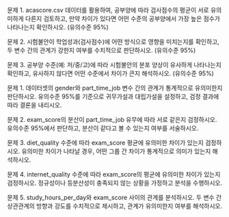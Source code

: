 문제 1.
acascore.csv 데이터를 활용하여, 공부양에 따라 검사점수의 평균이 서로 유의미하게 다른지 검토하고, 만약 차이가 있다면 어떤 수준의 공부양에서 가장 높은 점수가 나타나는지 확인하시오. (유의수준 95%)

문제 2.
시험불안이 학업성과(검사점수)에 어떤 방식으로 영향을 미치는지를 확인하고, 두 변수 간의 관계가 강한지 여부를 수치적으로 판단하시오. (유의수준 95%)

문제 3.
공부양 수준(예: 저/중/고)에 따라 시험불안의 분포 양상이 유사하게 나타나는지 확인하고, 유사하지 않다면 어떤 수준에서 차이가 큰지 해석하시오. (유의수준 95%)



문제 1.
데이터셋의 gender와 part_time_job 변수 간의 관계가 통계적으로 유의미한지 판단하시오. 유의수준 95%를 기준으로 귀무가설과 대립가설을 설정하고, 검정 결과에 따라 결론을 내리시오.

문제 2.
exam_score의 분산이 part_time_job 유무에 따라 서로 같은지 검정하시오. 유의수준 95%에서 판단하고, 분산이 같다고 볼 수 있는지 여부를 서술하시오.

문제 3.
diet_quality 수준에 따라 exam_score 평균에 유의미한 차이가 있는지 검정하시오. 유의미한 차이가 나타날 경우, 어떤 그룹 간 차이가 통계적으로 의미가 있는지 해석하시오.

문제 4.
internet_quality 수준에 따라 exam_score의 평균에 유의미한 차이가 있는지 검정하시오. 정규성이나 등분산성이 충족되지 않는 상황을 가정하고 분석을 수행하시오.

문제 5.
study_hours_per_day와 exam_score 사이의 관계를 분석하시오. 두 변수 간 상관관계의 방향과 강도를 수치적으로 제시하고, 관계가 유의미한지 여부를 해석하시오.

